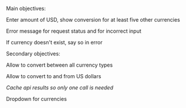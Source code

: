 Main objectives:

Enter amount of USD, show conversion for at least five other currencies

Error message for request status and for incorrect input

If currency doesn't exist, say so in error

Secondary objectives:

Allow to convert between all currency types

Allow to convert to and from US dollars

*Cache api results so only one call is needed*

Dropdown for currencies
